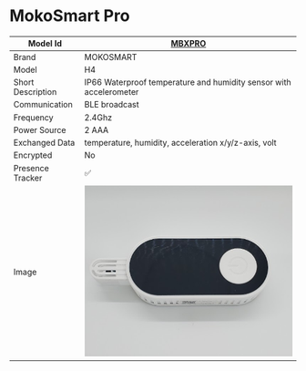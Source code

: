 # MokoSmart Pro

|Model Id|[MBXPRO](https://github.com/theengs/decoder/blob/development/src/devices/MBXPRO_json.h)|
|-|-|
|Brand|MOKOSMART|
|Model|H4|
|Short Description|IP66 Waterproof temperature and humidity sensor with accelerometer|
|Communication|BLE broadcast|
|Frequency|2.4Ghz|
|Power Source|2 AAA|
|Exchanged Data|temperature, humidity, acceleration x/y/z-axis, volt|
|Encrypted|No|
|Presence Tracker|&#9989;|
|Image|![H4](./../img/H4.png)|
